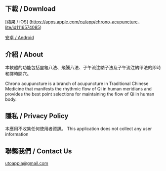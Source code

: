 ## 下載 / Download
[蘋果 / iOS] (https://apps.apple.com/ca/app/chrono-acupuncture-lite/id1116574085)

[安卓 / Android](https://play.google.com/store/apps/details?id=com.dnrstudio.zhiwulinggui)

## 介紹 / About

本軟體的功能包括靈龜八法、飛騰八法、子午流注納子法及子午流注納甲法的即時和擇時開穴。

Chrono acupuncture is a branch of acupuncture in Traditional Chinese Medicine that manifests the rhythmic flow of Qi in human meridians and provides the best point selections for maintaining the flow of Qi in human body.

## 隱私 / Privacy Policy
本應用不收集任何使用者資訊。
This application does not collect any user information

## 聯繫我們 / Contact Us
utoappia@gmail.com
